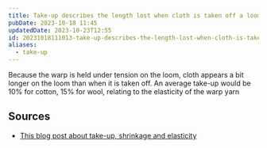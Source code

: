 ```yaml
---
title: Take-up describes the length lost when cloth is taken off a loom
pubDate: 2023-10-18 11:45
updatedDate: 2023-10-23T12:55
id: 20231018111013-take-up-describes-the-length-lost-when-cloth-is-taken-off-a-loom
aliases:
  - take-up
---
```

Because the warp is held under tension on the loom, cloth appears a bit longer on the loom than when it is taken off. An average take-up would be 10% for cotton, 15% for wool, relating to the elasticity of the warp yarn

## Sources

- [This blog post about take-up, shrinkage and elasticity](https://yarnworker.com/take-up_shrinkage_elasticity/)

